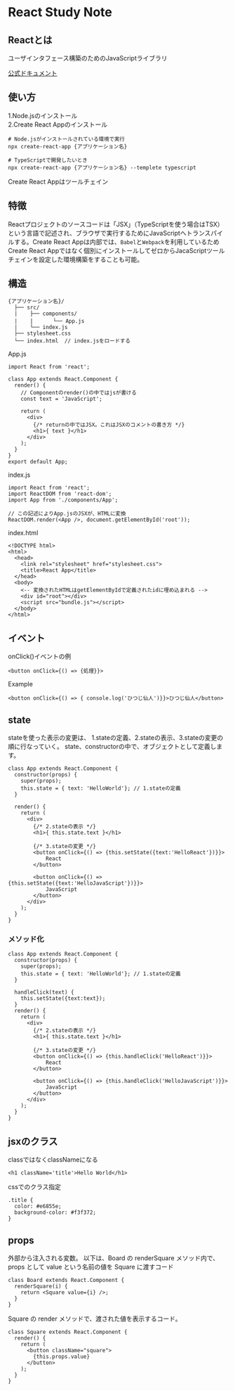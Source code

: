 ---
---
# React Study Note
## Reactとは
ユーザインタフェース構築のためのJavaScriptライブラリ

[公式ドキュメント](https://ja.reactjs.org/tutorial/tutorial.html)

## 使い方
1.Node.jsのインストール  
2.Create React Appのインストール
```
# Node.jsがインストールされている環境で実行
npx create-react-app {アプリケーション名}

# TypeScriptで開発したいとき
npx create-react-app {アプリケーション名} --templete typescript
```

Create React Appはツールチェイン

## 特徴
Reactプロジェクトのソースコードは「JSX」（TypeScriptを使う場合はTSX）という言語で記述され、ブラウザで実行するためにJavaScriptへトランスパイルする。Create React Appは内部では、`Babel`と`Webpack`を利用しているためCreate React Appではなく個別にインストールしてゼロからJacaScriptツールチェインを設定した環境構築をすることも可能。

## 構造
```
{アプリケーション名}/
  ├── src/
  |    ├── components/
  |    |　　   └── App.js 
  |    └── index.js 
  ├── stylesheet.css
  └── index.html  // index.jsをロードする
```
App.js
```
import React from 'react';

class App extends React.Component {
  render() {
    // Componentのrender()の中ではjsが書ける
    const text = 'JavaScript';
        
    return (
      <div>
        {/* returnの中ではJSX。これはJSXのコメントの書き方 */}
        <h1>{ text }</h1>        
      </div>
    );
  }
}
export default App;
```
index.js
```
import React from 'react';
import ReactDOM from 'react-dom';
import App from './components/App';

// この記述によりApp.jsのJSXが、HTMLに変換
ReactDOM.render(<App />, document.getElementById('root'));
```
index.html
```
<!DOCTYPE html>
<html>
  <head>
    <link rel="stylesheet" href="stylesheet.css">
    <title>React App</title>
  </head>
  <body>
    <-- 変換されたHTMLはgetElementByIdで定義されたidに埋め込まれる -->
    <div id="root"></div>
    <script src="bundle.js"></script>
  </body>
</html>

```

## イベント
onClick()イベントの例
```
<button onClick={() => {処理}}>
```
Example
```
<button onClick={() => { console.log('ひつじ仙人')}}>ひつじ仙人</button>
```

## state
stateを使った表示の変更は、
1.stateの定義、2.stateの表示、3.stateの変更の順に行なっていく。
state、constructorの中で、オブジェクトとして定義します。
```
class App extends React.Component {
  constructor(props) {
    super(props);
    this.state = { text: 'HelloWorld'}; // 1.stateの定義
  }

  render() {        
    return (
      <div>
        {/* 2.stateの表示 */}
        <h1>{ this.state.text }</h1>
        
        {/* 3.stateの変更 */}
        <button onClick={() => {this.setState({text:'HelloReact'})}}>
            React
        </button>
        
        <button onClick={() => {this.setState({text:'HelloJavaScript'})}}>
            JavaScript
        </button>     
      </div>
    );
  }
}
```

### メソッド化
```
class App extends React.Component {
  constructor(props) {
    super(props);
    this.state = { text: 'HelloWorld'}; // 1.stateの定義
  }

  handleClick(text) {
    this.setState({text:text});
  }
  render() {        
    return (
      <div>
        {/* 2.stateの表示 */}
        <h1>{ this.state.text }</h1>
        
        {/* 3.stateの変更 */}
        <button onClick={() => {this.handleClick('HelloReact')}}>
            React
        </button>
        
        <button onClick={() => {this.handleClick('HelloJavaScript')}}>
            JavaScript
        </button>     
      </div>
    );
  }
}
```

## jsxのクラス
classではなくclassNameになる
```
<h1 className='title'>Hello World</h1>
```

cssでのクラス指定
```
.title {
  color: #e6855e;
  background-color: #f3f372;
}
```
        
## props
外部から注入される変数。
以下は、Board の renderSquare メソッド内で、props として value という名前の値を Square に渡すコード
```
class Board extends React.Component {
  renderSquare(i) {
    return <Square value={i} />;
  }
}
```
Square の render メソッドで、渡された値を表示するコード。
```
class Square extends React.Component {
  render() {
    return (
      <button className="square">
        {this.props.value}
      </button>
    );
  }
}
```